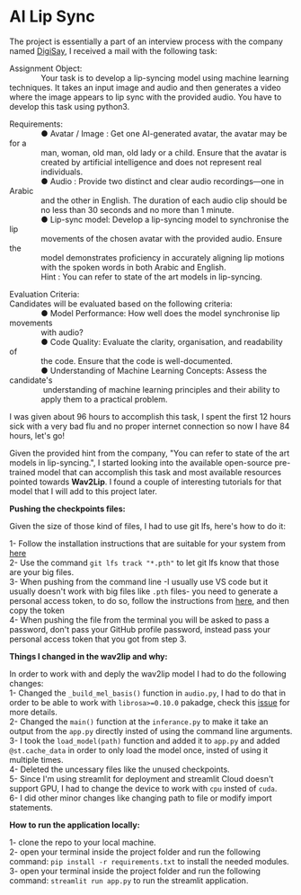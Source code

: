 # AI Lip Sync

The project is essentially a part of an interview process with the company named [DigiSay](https://digisay.breezy.hr/), I received a mail with the following task:

Assignment Object:<br>
          &emsp;&emsp;&emsp;&emsp;Your task is to develop a lip-syncing model using machine learning
          techniques. It takes an input image and audio and then generates a video
          where the image appears to lip sync with the provided audio. You have to
          develop this task using python3.

Requirements:<br>
        &emsp;&emsp;&emsp;&emsp;● Avatar / Image : Get one AI-generated avatar, the avatar may be for a<br>
        &emsp;&emsp;&emsp;&emsp;man, woman, old man, old lady or a child. Ensure that the avatar is<br>
        &emsp;&emsp;&emsp;&emsp;created by artificial intelligence and does not represent real<br>
        &emsp;&emsp;&emsp;&emsp;individuals.<br>
        &emsp;&emsp;&emsp;&emsp;● Audio : Provide two distinct and clear audio recordings—one in Arabic<br>
        &emsp;&emsp;&emsp;&emsp;and the other in English. The duration of each audio clip should be<br>
        &emsp;&emsp;&emsp;&emsp;no less than 30 seconds and no more than 1 minute.<br>
        &emsp;&emsp;&emsp;&emsp;● Lip-sync model: Develop a lip-syncing model to synchronise the lip<br>
        &emsp;&emsp;&emsp;&emsp;movements of the chosen avatar with the provided audio. Ensure the<br>
        &emsp;&emsp;&emsp;&emsp;model demonstrates proficiency in accurately aligning lip motions<br>
        &emsp;&emsp;&emsp;&emsp;with the spoken words in both Arabic and English.<br>
        &emsp;&emsp;&emsp;&emsp;Hint : You can refer to state of the art models in lip-syncing.<br>
        
Evaluation Criteria:<br>
Candidates will be evaluated based on the following criteria:<br>
        &emsp;&emsp;&emsp;&emsp;● Model Performance: How well does the model synchronise lip movements<br>
        &emsp;&emsp;&emsp;&emsp;with audio?<br>
        &emsp;&emsp;&emsp;&emsp;● Code Quality: Evaluate the clarity, organisation, and readability of<br>
        &emsp;&emsp;&emsp;&emsp;the code. Ensure that the code is well-documented.<br>
        &emsp;&emsp;&emsp;&emsp;● Understanding of Machine Learning Concepts: Assess the candidate's<br>
        &emsp;&emsp;&emsp;&emsp; understanding of machine learning principles and their ability to<br>
        &emsp;&emsp;&emsp;&emsp;apply them to a practical problem.<br>
        
I was given about 96 hours to accomplish this task, I spent the first 12 hours sick with a very bad flu and no proper internet connection so now I have 84 hours, let's go!

Given the provided hint from the company, "You can refer to state of the art models in lip-syncing.", I started looking into the available open-source pre-trained model that can accomplish this task and most available resources pointed towards **Wav2Lip**. I found a couple of interesting tutorials for that model that I will add to this project later.

**Pushing the checkpoints files:**<br>

Given the size of those kind of files, I had to use git lfs, here's how to do it:<br>

1- Follow the installation instructions that are suitable for your system from [here](https://docs.github.com/en/repositories/working-with-files/managing-large-files/installing-git-large-file-storage) <br>
2- Use the command `git lfs track "*.pth"` to let git lfs know that those are your big files.<br>
3- When pushing from the command line -I usually use VS code but it usually doesn't work with big files like `.pth` files- you need to generate a personal access token, to do so, follow the instructions from [here](https://docs.github.com/en/authentication/keeping-your-account-and-data-secure/managing-your-personal-access-tokens#creating-a-fine-grained-personal-access-token), and then copy the token<br>
4- When pushing the file from the terminal you will be asked to pass a password, don't pass your GitHub profile password, instead pass your personal access token that you got from step 3.

**Things I changed in the wav2lip and why:**<br>

In order to work with and deply the wav2lip model I had to do the following changes:<br>
1- Changed the `_build_mel_basis()` function in `audio.py`, I had to do that in order to be able to work with `librosa>=0.10.0` pakadge, check this [issue](https://github.com/Rudrabha/Wav2Lip/issues/550) for more details.<br>
2- Changed the `main()` function at the `inferance.py` to make it take an output from the `app.py` directly insted of using the command line arguments.<br>
3- I took the `load_model(path)` function and added it to `app.py` and added `@st.cache_data` in order to only load the model once, insted of using it multiple times.<br>
4- Deleted the uncessary files like the unused checkpoints.<br>
5- Since I'm using streamlit for deployment and streamlit Cloud doesn't support GPU, I had to change the device to work with `cpu` insted of `cuda`.<br>
6- I did other minor changes like changing path to file or modify import statements.

**How to run the application locally:**<br>

1- clone the repo to your local machine.<br>
2- open your terminal inside the project folder and run the following command: `pip install -r requirements.txt` to install the needed modules.<br>
3- open your terminal inside the project folder and run the following command: `streamlit run app.py` to run the streamlit application.<br>
